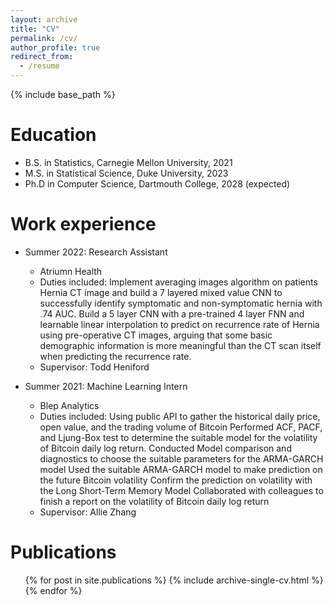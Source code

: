 ```yaml
---
layout: archive
title: "CV"
permalink: /cv/
author_profile: true
redirect_from:
  - /resume
---
```


{% include base_path %}

Education
======
* B.S. in Statistics, Carnegie Mellon University, 2021
* M.S. in Statistical Science, Duke University, 2023
* Ph.D in Computer Science, Dartmouth College, 2028 (expected)

Work experience
======
* Summer 2022: Research Assistant
  * Atriumn Health
  * Duties included: Implement averaging images algorithm on patients Hernia CT image and build a 7 layered mixed value CNN to successfully identify symptomatic and non-symptomatic hernia with .74 AUC. Build a 5 layer CNN with a pre-trained 4 layer FNN and learnable linear interpolation to predict on recurrence rate of Hernia using pre-operative CT images, arguing that some basic demographic information is more meaningful than the CT scan itself when predicting the recurrence rate. 
  * Supervisor: Todd Heniford

* Summer 2021: Machine Learning Intern
  * Blep Analytics
  * Duties included: Using public API to gather the historical daily price, open value, and the trading volume of Bitcoin 
 Performed ACF, PACF, and Ljung-Box test to determine the suitable model for the volatility of Bitcoin daily log return. Conducted Model comparison and diagnostics to choose the suitable parameters for the ARMA-GARCH model 
Used the suitable ARMA-GARCH model to make prediction on the future Bitcoin volatility 
Confirm the prediction on volatility with the Long Short-Term Memory Model
Collaborated with colleagues to finish a report on the volatility of Bitcoin daily log return
  * Supervisor: Allie Zhang
  
Publications 
======
  <ul>{% for post in site.publications %}
    {% include archive-single-cv.html %}
  {% endfor %}</ul>
  
